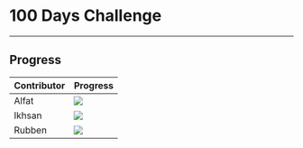# 100 Days Challenge
----------
## Progress

| Contributor             | Progress                                                                |
| ----------------- | ------------------------------------------------------------------ |
| Alfat | ![](https://geps.dev/progress/34) |
| Ikhsan | ![](https://geps.dev/progress/33)  |
| Rubben | ![](https://geps.dev/progress/33)  |


